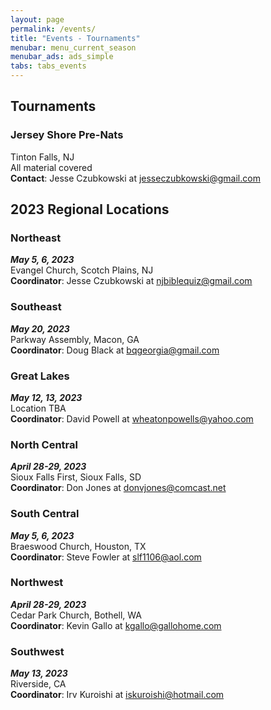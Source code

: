 ```yaml
---
layout: page
permalink: /events/
title: "Events - Tournaments"
menubar: menu_current_season
menubar_ads: ads_simple
tabs: tabs_events
---
```


## Tournaments
### Jersey Shore Pre-Nats
Tinton Falls, NJ\
All material covered\
**Contact**: Jesse Czubkowski at [jesseczubkowski@gmail.com](mailto:jesseczubkowski@gmail.com)

## 2023 Regional Locations
### Northeast
***May 5, 6, 2023***\
Evangel Church, Scotch Plains, NJ\
**Coordinator**: Jesse Czubkowski at [njbiblequiz@gmail.com](mailto:njbiblequiz@gmail.com)

### Southeast
***May 20, 2023***\
Parkway Assembly, Macon, GA\
**Coordinator**: Doug Black at [bqgeorgia@gmail.com](mailto:bqgeorgia@gmail.com)

### Great Lakes
***May 12, 13, 2023***\
Location TBA\
**Coordinator**: David Powell at [wheatonpowells@yahoo.com](mailto:wheatonpowells@yahoo.com)

### North Central
***April 28-29, 2023***\
Sioux Falls First, Sioux Falls, SD\
**Coordinator**: Don Jones at [donvjones@comcast.net](mailto:donvjones@comcast.net)

### South Central
***May 5, 6, 2023***\
Braeswood Church, Houston, TX\
**Coordinator**: Steve Fowler at [slf1106@aol.com](mailto:slf1106@aol.com)

### Northwest
***April 28-29, 2023***\
Cedar Park Church, Bothell, WA\
**Coordinator**: Kevin Gallo at [kgallo@gallohome.com](mailto:kgallo@gallohome.com)

### Southwest
***May 13, 2023***\
Riverside, CA\
**Coordinator**: Irv Kuroishi at [iskuroishi@hotmail.com](mailto:iskuroishi@hotmail.com)